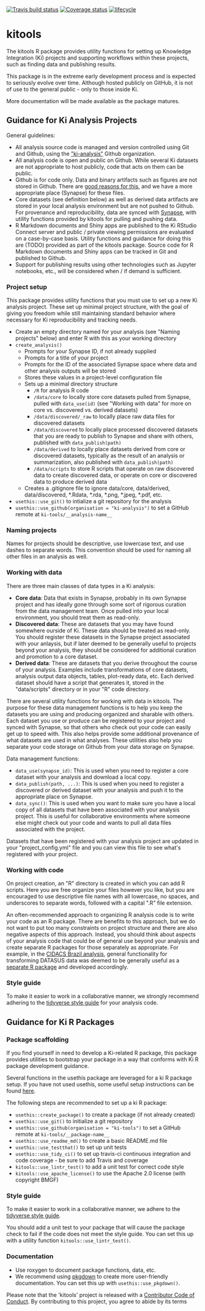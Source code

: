 [![Travis build status](https://travis-ci.org/ki-tools/kitools.svg?branch=master)](https://travis-ci.org/ki-tools/kitools)
[![Coverage status](https://codecov.io/gh/ki-tools/kitools/branch/master/graph/badge.svg)](https://codecov.io/github/ki-tools/kitools?branch=master)
[![lifecycle](https://img.shields.io/badge/lifecycle-experimental-orange.svg)](https://www.tidyverse.org/lifecycle/#experimental)

# kitools

The kitools R package provides utility functions for setting up Knowledge Integration (Ki) projects and supporting workflows within these projects, such as finding data and publishing results.

This package is in the extreme early development process and is expected to seriously evolve over time. Although hosted publicly on GitHub, it is not of use to the general public - only to those inside Ki.

More documentation will be made available as the package matures.

## Guidance for Ki Analysis Projects

General guidelines:

- All analysis source code is managed and version controlled using Git and Github, using the ["ki-analysis"](https://github.com/ki-analysis) Github organization.
- All analysis code is open and public on Github. While several Ki datasets are not appropriate to host publicly, code that acts on them can be public.
- Github is for code only. Data and binary artifacts such as figures are not stored in Github. There are [good reasons for this](https://robinwinslow.uk/2013/06/11/dont-ever-commit-binary-files-to-git/), and we have a more appropriate place (Synapse) for these files.
- Core datasets (see definition below) as well as derived data artifacts are stored in your local analysis environment but are not pushed to Github. For provenance and reproducibility, data are synced with [Synapse](https://www.synapse.org), with utility functions provided by kitools for pulling and pushing data.
- R Markdown documents and Shiny apps are published to the Ki RStudio Connect server and public / private viewing permissions are evaluated on a case-by-case basis. Utility functions and guidance for doing this are (TODO) provided as part of the kitools package. Source code for R Markdown documents and Shiny apps can be tracked in Git and published to Github.
- Support for publishing results using other technologies such as Jupyter notebooks, etc., will be considered when / if demand is sufficient.

### Project setup

This package provides utility functions that you must use to set up a new Ki analysis project. These set up minimal project structure, with the goal of giving you freedom while still maintaining standard behavior where necessary for Ki reproducibility and tracking needs.

- Create an empty directory named for your analysis (see "Naming projects" below) and enter R with this as your working directory
- `create_analysis()`
  - Prompts for your Synapse ID, if not already supplied
  - Prompts for a title of your project
  - Prompts for the ID of the associated Synapse space where data and other analysis outputs will be stored
  - Stores these values in a project-level configuration file
  - Sets up a minimal directory structure
    - `/R` for analysis R code
    - `/data/core` to locally store core datasets pulled from Synapse, pulled with `data_use(id)` (see "Working with data" for more on core vs. discovered vs. derived datasets)
    - `/data/discovered/_raw` to locally place raw data files for discovered datasets
    - `/data/discovered` to locally place processed discovered datasets that you are ready to publish to Synapse and share with others, published with `data_publish(path)`
    - `/data/derived` to locally place datasets derived from core or discovered datasets, typically as the result of an analysis or summarization, also published with `data_publish(path)`
    - `/data/scripts` to store R scripts that operate on raw discovered data to create discovered data, or operate on core or discovered data to produce derived data
  - Creates a .gitignore file to ignore data/core, data/derived, data/discovered, *.Rdata, *.rda, *.png, *.jpeg, *.pdf, etc.
- `usethis::use_git()` to intialize a git repository for the analysis
- `usethis::use_github(organisation = "ki-analysis")` to set a GitHub remote at `ki-tools/__analysis-name__`

<!-- http://projecttemplate.net/index.html -->

### Naming projects

Names for projects should be descriptive, use lowercase text, and use dashes to separate words. This convention should be used for naming all other files in an analysis as well.

### Working with data

There are three main classes of data types in a Ki analysis:

- **Core data**: Data that exists in Synapse, probably in its own Synapse project and has ideally gone through some sort of rigorous curation from the data management team. Once pulled into your local environment, you should treat them as read-only.
- **Discovered data**: These are datasets that you may have found somewhere ourside of Ki. These data should be treated as read-only. You should register these datasets in the Synapse project associated with your anlaysis, but if later deemed to be generally useful to projects beyond your analysis, they should be considered for additional curation and promotion to a core dataset.
- **Derived data**: These are datasets that you derive throughout the course of your analysis. Examples include transformations of core datasets, analysis output data objects, tables, plot-ready data, etc. Each derived dataset should have a script that generates it, stored in the "data/scripts" directory or in your "R" code directory.

There are several utility functions for working with data in kitools. The purpose for these data management functions is to help you keep the datasets you are using and producing organized and sharable with others. Each dataset you use or produce can be registered to your project and synced with Synapse, so that others who check out your code can easily get up to speed with. This also helps provide some additional provenance of what datasets are used in what analyses. These utilities also help you separate your code storage on Github from your data storage on Synapse.

Data management functions:

- `data_use(synapse_id)`: This is used when you need to register a core dataset with your analysis and download a local copy.
- `data_publish(path, ...)`: This is used when you need to register a discovered or derived dataset with your analysis and push it to the appropriate place on Synapse.
- `data_sync()`: This is used when you want to make sure you have a local copy of all datasets that have been associated with your analysis project. This is useful for collaborative environments where someone else might check out your code and wants to pull all data files associated with the project.

Datasets that have been registered with your analysis project are updated in your "project_config.yml" file and you can view this file to see what's registered with your project.

### Working with code

On project creation, an "R" directory is created in which you can add R scripts. Here you are free organize your files however you like, but you are encouraged to use descriptive file names with all lowercase, no spaces, and underscores to separate words, followed with a capital ".R" file extension.

An often-recommended approach to organizing R analysis code is to write your code as an R package. There are benefits to this approach, but we do not want to put too many constraints on project structure and there are also negative aspects of this approach. Instead, you should think about aspects of your analysis code that could be of general use beyond your analysis and create separate R packages for those separately as appropriate. For example, in the [CIDACS Brazil analysis](), general functionality for transforming DATASUS data was deemed to be generally useful as a [separate R package]() and developed accordingly.

### Style guide

To make it easier to work in a collaborative manner, we strongly recommend adhering to the [tidyverse style guide](http://style.tidyverse.org) for your analysis code.

## Guidance for Ki R Packages

### Package scaffolding

If you find yourself in need to develop a Ki-related R package, this package provides utilities to bootstrap your package in a way that conforms with Ki R package development guidance.

Several functions in the usethis package are leveraged for a ki R package setup. If you have not used usethis, some useful setup instructions can be found [here](http://usethis.r-lib.org/articles/articles/usethis-setup.html).

The following steps are recommended to set up a ki R package:

- `usethis::create_package()` to create a package (if not already created)
- `usethis::use_git()` to initialize a git repository
- `usethis::use_github(organisation = "ki-tools")` to set a GitHub remote at `ki-tools/__package-name__`
- `usethis::use_readme_md()` to create a basic README.md file
- `usethis::use_testthat()` to set up unit tests
- `usethis::use_tidy_ci()` to set up travis-ci continuous integration and code coverage - be sure to add Travis and coverage
- `kitools::use_lintr_test()` to add a unit test for correct code style
- `kitools::use_apache_license()` to use the Apache 2.0 license (with copyright BMGF)

<!-- `use_tidy_issue_template()` -->
<!-- `use_tidy_contributing()` -->

### Style guide

To make it easier to work in a collaborative manner, we adhere to the [tidyverse style guide](http://style.tidyverse.org).

You should add a unit test to your package that will cause the package check to fail if the code does not meet the style guide. You can set this up with a utility function `kitools::use_lintr_test()`.

### Documentation

- Use roxygen to document package functions, data, etc.
- We recommend using [pkgdown](https://pkgdown.r-lib.org) to create more user-friendly documentation. You can set this up with `usethis::use_pkgdown()`.

Please note that the 'kitools' project is released with a [Contributor Code of Conduct](.github/CODE_OF_CONDUCT.md). By contributing to this project, you agree to abide by its terms